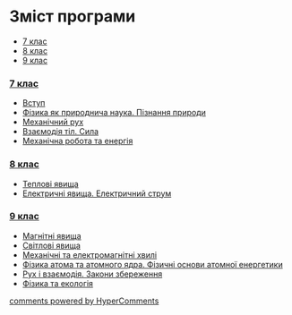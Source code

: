 <div id="hypercomments_widget" class="js-hypercomments-widget invisible"></div>

# Зміст програми

<div>
  <!-- Nav tabs -->
  <ul class="nav nav-tabs" role="tablist">
    <li role="presentation" class="active"><a href="#home" aria-controls="home" role="tab" data-toggle="tab">7 клас</a></li>
    <li role="presentation"><a href="#menu1" aria-controls="menu1" role="tab" data-toggle="tab">8 клас</a></li>
    <li role="presentation"><a href="#menu2" aria-controls="menu2" role="tab" data-toggle="tab">9 клас</a></li>
  </ul>
  <!-- Tab panes -->
  <div class="tab-content">
    <div role="tabpanel" class="tab-pane active" id="home"><h3><a href="https://spanishmondeep.ed-era.com/1/7_klas.html">7 клас</a></h3>
<ul type="disc">
    <li><a href="1/vstup.md">Вступ</a></li>
    <li><a href="1/fizika_pryrodnycha_nauka.md">Фізика як природнича наука. Пізнання природи</a></li>
    <li><a href="1/mekhanichniy_rukh.md">Механічний рух</a>
    </li>
    <li><a href="1/vzaemodiya_til_syla.md">Взаємодія тіл. Сила</a>
    </li>
    <li><a href="1/mekhanichna_robota_ta_energiya.md">Механічна робота та енергія</a></li>
</ul>
</div>
<div role="tabpanel" class="tab-pane" id="menu1"><h3><a href="https://spanishmondeep.ed-era.com/2/8_klas.html">8 клас</a></h3>
<ul type="disc">
    <li><a href="2/teplovi_yavischa.md">Теплові явища</a></li>
    <li><a href="2/elektrychni_yavischa.md">Електричні явища. Електричний струм</a></li>
</ul>
</div>
<div role="tabpanel" class="tab-pane" id="menu2"><h3><a href="https://spanishmondeep.ed-era.com/3/9_klas.html">9 клас</a></h3>
<ul type="disc">
    <li><a href="3/magnitni_yavischa.md">Магнітні явища</a></li>
    <li><a href="3/svitlovi_yavischa.md">Світлові явища</a></li>
    <li><a href="3/mekhanichni_ta_elektromagnitni_khvyli.md">Механічні та електромагнітні хвилі</a></li>
    <li><a href="3/fizika_atoma_ta_atomogo_yadra.md">Фізика атома та атомного ядра. Фізичні основи атомної енергетики</a></li>
    <li><a href="3/rukh_ta_vzaemodiya.md">Рух і взаємодія. Закони збереження</a></li>
    <li><a href="3/fizika_ta_ekologiya.md">Фізика та екологія</a></li>
</ul>
</div>
</div>
</div>

<div class="js-hypercomments-container">
<a href="http://hypercomments.com" class="hc-link" title="comments widget">comments powered by HyperComments</a>
</div>